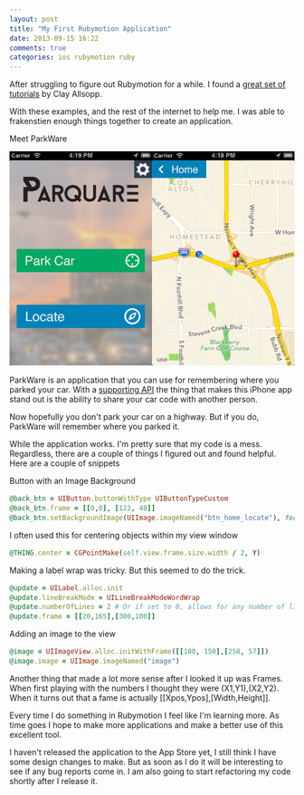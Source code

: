 ```yaml
---
layout: post
title: "My First Rubymotion Application"
date: 2013-09-15 16:22
comments: true
categories: ios rubymotion ruby
---
```


After struggling to figure out Rubymotion for a while. I found a [great set of tutorials](http://rubymotion-tutorial.com/) by Clay Allsopp. 

With these examples, and the rest of the internet to help me. I was able to frakenstien enough things together to create an application.

<!-- more -->

Meet ParkWare

![ParkWare](/images/parquare.png)

ParkWare is an application that you can use for remembering where you parked your car. With a [supporting API](https://github.com/aaronmiler/car_app_api) the thing that makes this iPhone app stand out is the ability to share your car code with another person.

Now hopefully you don't park your car on a highway. But if you do, ParkWare will remember where you parked it.

While the application works. I'm pretty sure that my code is a mess. Regardless, there are a couple of things I figured out and found helpful. Here are a couple of snippets

Button with an Image Background
``` ruby
@back_btn = UIButton.buttonWithType UIButtonTypeCustom
@back_btn.frame = [[0,0], [122, 40]]
@back_btn.setBackgroundImage(UIImage.imageNamed("btn_home_locate"), forState: UIControlStateNormal)
```

I often used this for centering objects within my view window
``` ruby
@THING.center = CGPointMake(self.view.frame.size.width / 2, Y)
```
Making a label wrap was tricky. But this seemed to do the trick. 
``` ruby
@update = UILabel.alloc.init
@update.lineBreakMode = UILineBreakModeWordWrap
@update.numberOfLines = 2 # Or if set to 0, allows for any number of lines
@update.frame = [[20,165],[300,100]]
```

Adding an image to the view
``` ruby
@image = UIImageView.alloc.initWithFrame([[100, 150],[258, 57]])
@image.image = UIImage.imageNamed("image")
```

Another thing that made a lot more sense after I looked it up was Frames. When first playing with the numbers I thought they were (X1,Y1),(X2,Y2). When it turns out that a fame is actually [[Xpos,Ypos],[Width,Height]].

Every time I do something in Rubymotion I feel like I'm learning more. As time goes I hope to make more applications and make a better use of this excellent tool. 

I haven't released the application to the App Store yet, I still think I have some design changes to make. But as soon as I do it will be interesting to see if any bug reports come in. I am also going to start refactoring my code shortly after I release it.